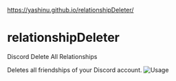 https://yashinu.github.io/relationshipDeleter/

# relationshipDeleter
Discord Delete All Relationships

Deletes all friendships of your Discord account.
![Usage](https://yashinu.is-inside.me/ZWmzEhQw.gif)
